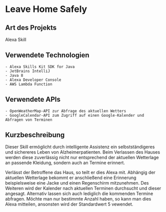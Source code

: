# Leave Home Safely 

## Art des Projekts
Alexa Skill

## Verwendete Technologien
    - Alexa Skills Kit SDK for Java
    - JetBrains IntelliJ
    - Java 8
    - Alexa Developer Console
    - AWS Lambda Function
    
## Verwendete APIs
    - OpenWeatherMap-API zur Abfrage des aktuellen Wetters
    - GoogleCalendar-API zum Zugriff auf einen Google-Kalender und Abfragen von Terminen
    

## Kurzbeschreibung
Dieser Skill ermöglicht durch intelligente Assistenz ein selbstständigeres und sichereres Leben von Alzheimerpatienten. Beim Verlassen des Hauses werden diese zuverlässig nicht nur entsprechend der aktuellen Wetterlage an passende Kleidung, sondern auch an Termine erinnert.

Verlässt der Betroffene das Haus, so teilt er dies Alexa mit. Abhängig der aktuellen Wetterlage bekommt er anschließend eine Erinnerung beispielsweise eine Jacke und einen Regenschirm mitzunehmen. Des Weiteren wird der Kalender nach aktuellen Terminen durchsucht und dieser angesagt. Alternativ lassen sich auch lediglich die kommenden Termine abfragen. Möchte man nur bestimmte Anzahl haben, so kann man dies Alexa mitteilen, ansonsten wird der Standardwert 5 vewendet.
